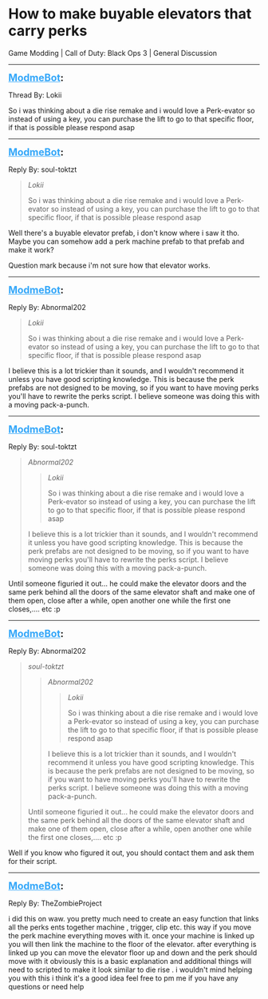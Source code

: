 # How to make buyable elevators that carry perks
Game Modding | Call of Duty: Black Ops 3 | General Discussion

---
<strong style="font-size: 1.4em;"><span style="text-decoration: underline;text-decoration-color: #34a7f9;"><span style="color:#34a7f9;">ModmeBot</span></span>:</strong>

<p>Thread By: Lokii<br /><p style="text-align:left;">So i was thinking about a die rise remake and i would love a Perk-evator so instead of using a key, you can purchase the lift to go to that specific floor, if that is possible please respond asap</p></p>

---
<strong style="font-size: 1.4em;"><span style="text-decoration: underline;text-decoration-color: #34a7f9;"><span style="color:#34a7f9;">ModmeBot</span></span>:</strong>

<p>Reply By: soul-toktzt<br /><blockquote><em>Lokii</em><p style="text-align:left;">So i was thinking about a die rise remake and i would love a Perk-evator so instead of using a key, you can purchase the lift to go to that specific floor, if that is possible please respond asap</p></blockquote><p style="text-align:left;">Well there&#39;s a buyable elevator prefab, i don&#39;t know where i saw it tho. Maybe you can somehow add a perk machine prefab to that prefab and make it work?</p><p style="text-align:left;">Question mark because i&#39;m not sure how that elevator works.</p></p>

---
<strong style="font-size: 1.4em;"><span style="text-decoration: underline;text-decoration-color: #34a7f9;"><span style="color:#34a7f9;">ModmeBot</span></span>:</strong>

<p>Reply By: Abnormal202<br /><blockquote><em>Lokii</em><p style="text-align:left;">So i was thinking about a die rise remake and i would love a Perk-evator so instead of using a key, you can purchase the lift to go to that specific floor, if that is possible please respond asap</p></blockquote><p style="text-align:left;">I believe this is a lot trickier than it sounds, and I wouldn&#39;t recommend it unless you have good scripting knowledge. This is because the perk prefabs are not designed to be moving, so if you want to have moving perks you&#39;ll have to rewrite the perks script. I believe someone was doing this with a moving pack-a-punch.</p></p>

---
<strong style="font-size: 1.4em;"><span style="text-decoration: underline;text-decoration-color: #34a7f9;"><span style="color:#34a7f9;">ModmeBot</span></span>:</strong>

<p>Reply By: soul-toktzt<br /><blockquote><em>Abnormal202</em><blockquote><em>Lokii</em><p style="text-align:left;">So i was thinking about a die rise remake and i would love a Perk-evator so instead of using a key, you can purchase the lift to go to that specific floor, if that is possible please respond asap</p></blockquote><p style="text-align:left;">I believe this is a lot trickier than it sounds, and I wouldn&#39;t recommend it unless you have good scripting knowledge. This is because the perk prefabs are not designed to be moving, so if you want to have moving perks you&#39;ll have to rewrite the perks script. I believe someone was doing this with a moving pack-a-punch.</p></blockquote><p style="text-align:left;">Until someone figuried it out... he could make the elevator doors and the same perk behind all the doors of the same elevator shaft and make one of them open, close after a while, open another one while the first one closes,.... etc :p</p></p>

---
<strong style="font-size: 1.4em;"><span style="text-decoration: underline;text-decoration-color: #34a7f9;"><span style="color:#34a7f9;">ModmeBot</span></span>:</strong>

<p>Reply By: Abnormal202<br /><blockquote><em>soul-toktzt</em><blockquote><em>Abnormal202</em><blockquote><em>Lokii</em><p style="text-align:left;">So i was thinking about a die rise remake and i would love a Perk-evator so instead of using a key, you can purchase the lift to go to that specific floor, if that is possible please respond asap</p></blockquote><p style="text-align:left;">I believe this is a lot trickier than it sounds, and I wouldn&#39;t recommend it unless you have good scripting knowledge. This is because the perk prefabs are not designed to be moving, so if you want to have moving perks you&#39;ll have to rewrite the perks script. I believe someone was doing this with a moving pack-a-punch.</p></blockquote><p style="text-align:left;">Until someone figuried it out... he could make the elevator doors and the same perk behind all the doors of the same elevator shaft and make one of them open, close after a while, open another one while the first one closes,.... etc :p</p></blockquote><p style="text-align:left;">Well if you know who figured it out, you should contact them and ask them for their script.</p></p>

---
<strong style="font-size: 1.4em;"><span style="text-decoration: underline;text-decoration-color: #34a7f9;"><span style="color:#34a7f9;">ModmeBot</span></span>:</strong>

<p>Reply By: TheZombieProject<br /><p style="text-align:left;">i did this on waw. you pretty much need to create an easy function that links all the perks ents together machine , trigger, clip etc. this way if you move the perk machine everything moves with it. once your machine is linked up you will then link the machine to the floor of the elevator. after everything is linked up you can move the elevator floor up and down and the perk should move with it obviously this is a basic explanation and additional things will need to scripted to make it look similar to die rise . i wouldn&#39;t mind helping you with this i think it&#39;s a good idea feel free to pm me if you have any questions or need help</p></p>
